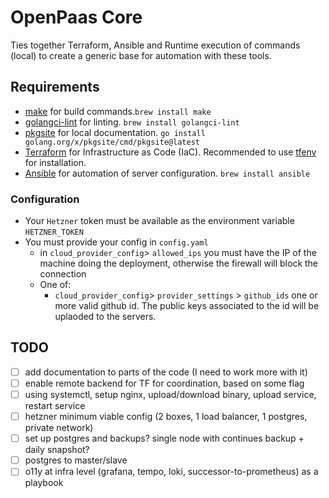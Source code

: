 # OpenPaas Core
Ties together Terraform, Ansible and Runtime execution of commands (local) to create a generic base for automation with these tools.

## Requirements

- [make](https://formulae.brew.sh/formula/make) for build commands.`brew install make`
- [golangci-lint](https://golangci-lint.run/usage/install/) for linting. `brew install golangci-lint`
- [pkgsite](https://pkg.go.dev/golang.org/x/pkgsite/cmd/pkgsite) for local documentation. `go install golang.org/x/pkgsite/cmd/pkgsite@latest`
- [Terraform](https://developer.hashicorp.com/terraform/tutorials/aws-get-started/install-cli) for Infrastructure as Code (IaC). Recommended to use [tfenv](https://github.com/tfutils/tfenv) for installation.
- [Ansible](https://www.ansible.com) for automation of server configuration. `brew install ansible`

### Configuration

- Your `Hetzner` token must be available as the environment variable `HETZNER_TOKEN`
- You must provide your config in `config.yaml`
  - in `cloud_provider_config`> `allowed_ips` you must have the IP of the machine doing the deployment, otherwise the firewall will block the connection
  - One of:
    - `cloud_provider_config`> `provider_settings` > `github_ids` one or more valid github id. The public keys associated to the id will be uplaoded to the servers.

## TODO

- [ ] add documentation to parts of the code (I need to work more with it)
- [ ] enable remote backend for TF for coordination, based on some flag
- [ ] using systemctl, setup nginx, upload/download binary, upload service, restart service
- [ ] hetzner minimum viable config (2 boxes, 1 load balancer, 1 postgres, private network)
- [ ] set up postgres and backups? single node with continues backup + daily snapshot?
- [ ] postgres to master/slave
- [ ] o11y at infra level (grafana, tempo, loki, successor-to-prometheus) as a playbook
